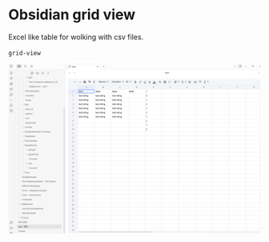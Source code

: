 # Obsidian grid view

Excel like table for wolking with csv files.

`grid-view`

![](images/2023-02-28_19-28.png)